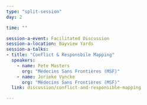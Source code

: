 ```yaml
---
type: "split-session"
day: 2

time: ""

session-a-event: Facilitated Discussion
session-a-location: Bayview Yards
session-a-talks:
- title: "Conflict & Responsbile Mapping"
  speakers:
    - name: Pete Masters
      org: "Médecins Sans Frontières (MSF)"
    - name: Jorieke Vyncke
      org: "Médecins Sans Frontières (MSF)"
  link: discussion/conflict-and-responsible-mapping

---
```

